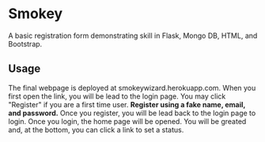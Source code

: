 # Smokey

A basic registration form demonstrating skill in Flask, Mongo DB, HTML, and Bootstrap. 

## Usage 

The final webpage is deployed at smokeywizard.herokuapp.com. When you first open the link, you will be lead to the login page. You may click "Register" if you are a first time user. **Register using a fake name, email, and password.** Once you register, you will be lead back to the login page to login. Once you login, the home page will be opened. You will be greated and, at the bottom, you can click a link to set a status. 
